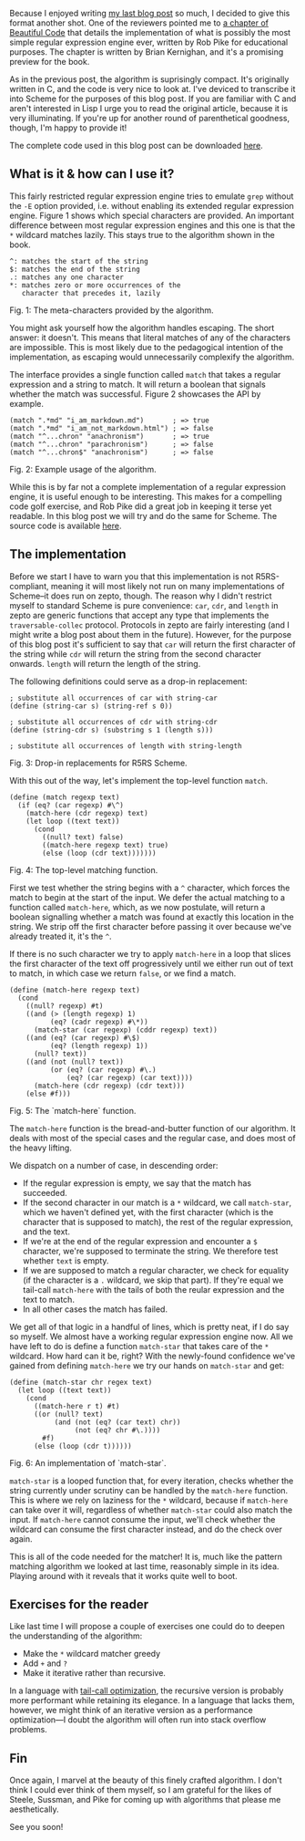 Because I enjoyed writing [my last blog post](http://blog.veitheller.de/Pattern_Matching,_A_Thing_Of_The_Past.html)
so much, I decided to give this format another shot. One of the reviewers
pointed me to [a chapter of Beautiful Code](http://www.cs.princeton.edu/courses/archive/spr09/cos333/beautiful.html)
that details the implementation of what is possibly the most simple regular
expression engine ever, written by Rob Pike for educational purposes. The
chapter is written by Brian Kernighan, and it's a promising preview for the
book.

As in the previous post, the algorithm is suprisingly compact.
It's originally written in C, and the code is very nice to look at. I've
deviced to transcribe it into Scheme for the purposes of this blog post. If
you are familiar with C and aren't interested in Lisp I urge you to read the
original article, because it is very illuminating. If you're up for another
round of parenthetical goodness, though, I'm happy to provide it!

The complete code used in this blog post can be downloaded
[here](/assets/regexp.zp).

## What is it & how can I use it?

This fairly restricted regular expression engine tries to emulate `grep`
without the `-E` option provided, i.e. without enabling its extended regular
expression engine. Figure 1 shows which special characters are provided.
An important difference between most regular expression engines and this one
is that the `*` wildcard matches lazily. This stays true to the algorithm
shown in the book.

```
^: matches the start of the string
$: matches the end of the string
.: matches any one character
*: matches zero or more occurrences of the
   character that precedes it, lazily
```
<div class="figure-label">
  Fig. 1: The meta-characters provided by the algorithm.
</div>

You might ask yourself how the algorithm handles escaping. The short answer:
it doesn't. This means that literal matches of any of the characters are
impossible. This is most likely due to the pedagogical intention of the
implementation, as escaping would unnecessarily complexify the algorithm.

The interface provides a single function called `match` that takes a regular
expression and a string to match. It will return a boolean that signals whether
the match was successful. Figure 2 showcases the API by example.

```
(match ".*md" "i_am_markdown.md")       ; => true
(match ".*md" "i_am_not_markdown.html") ; => false
(match "^...chron" "anachronism")       ; => true
(match "^...chron" "parachronism")      ; => false
(match "^...chron$" "anachronism")      ; => false
```
<div class="figure-label">
  Fig. 2: Example usage of the algorithm.
</div>

While this is by far not a complete implementation of a regular expression
engine, it is useful enough to be interesting. This makes for a compelling
code golf exercise, and Rob Pike did a great job in keeping it terse yet
readable. In this blog post we will try and do the same for Scheme. The source
code is available [here](/assets/regexp.zp).

## The implementation

Before we start I have to warn you that this implementation is not
R5RS-compliant, meaning it will most likely not run on many implementations of
Scheme–it does run on zepto, though. The reason why I didn't restrict myself to
standard Scheme is pure convenience: `car`, `cdr`, and `length` in zepto are
generic functions that accept any type that implements the `traversable-collec`
protocol. Protocols in zepto are fairly interesting (and I might write a blog
post about them in the future). However, for the purpose of this blog post it's
sufficient to say that `car` will return the first character of the string
while `cdr` will return the string from the second character onwards. `length`
will return the length of the string.

The following definitions could serve as a drop-in replacement:

```
; substitute all occurrences of car with string-car
(define (string-car s) (string-ref s 0))

; substitute all occurrences of cdr with string-cdr
(define (string-cdr s) (substring s 1 (length s)))

; substitute all occurrences of length with string-length
```
<div class="figure-label">
  Fig. 3: Drop-in replacements for R5RS Scheme.
</div>

With this out of the way, let's implement the top-level function `match`.

```
(define (match regexp text)
  (if (eq? (car regexp) #\^)
    (match-here (cdr regexp) text)
    (let loop ((text text))
      (cond
        ((null? text) false)
        ((match-here regexp text) true)
        (else (loop (cdr text)))))))
```
<div class="figure-label">
  Fig. 4: The top-level matching function.
</div>

First we test whether the string begins with a `^` character, which forces the
match to begin at the start of the input. We defer the actual matching to a
function called `match-here`, which, as we now postulate, will return a boolean
signalling whether a match was found at exactly this location in the string. We
strip off the first character before passing it over because we've already
treated it, it's the `^`.

If there is no such character we try to apply `match-here` in a loop that
slices the first character of the text off progressively until we either run out
of text to match, in which case we return `false`, or we find a match.

```
(define (match-here regexp text)
  (cond
    ((null? regexp) #t)
    ((and (> (length regexp) 1)
          (eq? (cadr regexp) #\*))
      (match-star (car regexp) (cddr regexp) text))
    ((and (eq? (car regexp) #\$)
          (eq? (length regexp) 1))
      (null? text))
    ((and (not (null? text))
          (or (eq? (car regexp) #\.)
              (eq? (car regexp) (car text))))
      (match-here (cdr regexp) (cdr text)))
    (else #f)))
```
<div class="figure-label">Fig. 5: The `match-here` function.</div>

The `match-here` function is the bread-and-butter function of our algorithm.
It deals with most of the special cases and the regular case, and does most
of the heavy lifting.

We dispatch on a number of case, in descending order:

* If the regular expression is empty, we say that the match has succeeded.
* If the second character in our match is a `*` wildcard, we call `match-star`,
  which we haven't defined yet, with the first character (which is the character
  that is supposed to match), the rest of the regular expression, and the text.
* If we're at the end of the regular expression and encounter a `$` character,
  we're supposed to terminate the string. We therefore test whether `text` is
  empty.
* If we are supposed to match a regular character, we check for equality (if the
  character is a `.` wildcard, we skip that part). If they're equal we tail-call
  `match-here` with the tails of both the reular expression and the text to
  match.
* In all other cases the match has failed.

We get all of that logic in a handful of lines, which is pretty neat, if I
do say so myself. We almost have a working regular expression engine now. All
we have left to do is define a function `match-star` that takes care of the `*`
wildcard. How hard can it be, right? With the newly-found confidence we've
gained from defining `match-here` we try our hands on `match-star` and get:

```
(define (match-star chr regex text)
  (let loop ((text text))
    (cond
      ((match-here r t) #t)
      ((or (null? text)
           (and (not (eq? (car text) chr))
                (not (eq? chr #\.))))
        #f)
      (else (loop (cdr t))))))
```
<div class="figure-label">Fig. 6: An implementation of `match-star`.</div>

`match-star` is a looped function that, for every iteration, checks whether
the string currently under scrutiny can be handled by the `match-here` function.
This is where we rely on laziness for the `*` wildcard, because if `match-here`
can take over it will, regardless of whether `match-star` could also match the
input. If `match-here` cannot consume the input, we'll check whether the
wildcard can consume the first character instead, and do the check over again.

This is all of the code needed for the matcher! It is, much like the pattern
matching algorithm we looked at last time, reasonably simple in its idea.
Playing around with it reveals that it works quite well to boot.

## Exercises for the reader

Like last time I will propose a couple of exercises one could do to deepen
the understanding of the algorithm:

* Make the `*` wildcard matcher greedy
* Add `+` and `?`
* Make it iterative rather than recursive.

In a language with [tail-call optimization](https://en.wikipedia.org/wiki/Tail_call),
the recursive version is probably more performant while retaining its elegance.
In a language that lacks them, however, we might think of an iterative
version as a performance optimization—I doubt the algorithm will often run into
stack overflow problems.

## Fin

Once again, I marvel at the beauty of this finely crafted algorithm. I don't think
I could ever think of them myself, so I am grateful for the likes of Steele,
Sussman, and Pike for coming up with algorithms that please me aesthetically.

See you soon!
